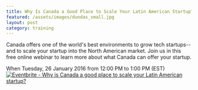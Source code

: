 ```yaml
---
title: Why Is Canada a Good Place to Scale Your Latin American Startup?
featured: /assets/images/dundas_small.jpg
layout: post
category: training
---
```


<p>
Canada offers one of the world's best environments to grow tech startups--and to scale your startup into the North American market. Join us in this free online webinar to learn more about what Canada can offer your startup.
</p>
<!--more-->
<p>
When
Tuesday, 26 January 2016 from 12:00 PM to 1:00 PM (EST)
<a href="http://www.eventbrite.ca/e/why-is-canada-a-good-place-to-scale-your-latin-american-startup-tickets-20674591259?ref=ebtnebregn" target="_blank"><img src="https://www.eventbrite.ca/custombutton?eid=20674591259" alt="Eventbrite - Why is Canada a good place to scale your Latin American startup?" /></a></p>
